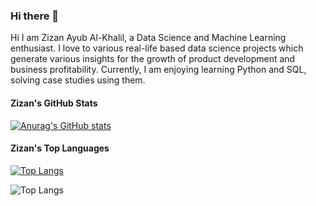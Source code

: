 ### Hi there 👋

Hi I am Zizan Ayub Al-Khalil, a Data Science and Machine Learning enthusiast. I love to various real-life based data science projects which generate various insights for the growth of product development and business profitability. Currently, I am enjoying learning Python and SQL, solving case studies using them. 

#### Zizan's GitHub Stats
[![Anurag's GitHub stats](https://github-readme-stats.vercel.app/api?username=zizanayub)](https://github.com/anuraghazra/github-readme-stats)


#### Zizan's Top Languages
[![Top Langs](https://github-readme-stats.vercel.app/api/top-langs/?username=zizanayub)](https://github.com/anuraghazra/github-readme-stats)

![Top Langs](https://github-readme-stats.vercel.app/api/top-langs/?username=zizanayub&exclude_repo=github-readme-stats,anuraghazra.github.io)
